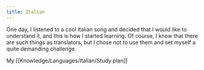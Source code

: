 ```yaml
---
title: Italian
---
```


One day, I listened to a cool Italian song and decided that I would like to understand it, and this is how I started learning. Of course, I know that there are such things as translators, but I chose not to use them and set myself a quite demanding challenge. 

My [[Knowledge/Languages/Italian/Study plan]]